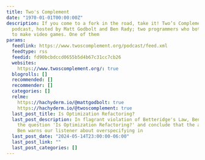 ```yaml
---
title: Two's Complement
date: "1970-01-01T00:00:00Z"
description: If you come to a fork in the road, take it! Two’s Complement is a programming
  podcast, hosted by Matt Godbolt and Ben Rady; two programmers who both grew up wanting
  to make video games. One of them
params:
  feedlink: https://www.twoscomplement.org/podcast/feed.xml
  feedtype: rss
  feedid: fd90bcbdccd0655b5d4b67c31cc7cb26
  websites:
    https://www.twoscomplement.org/: true
  blogrolls: []
  recommended: []
  recommender: []
  categories: []
  relme:
    https://hachyderm.io/@mattgodbolt: true
    https://hachyderm.io/@twoscomplement: true
  last_post_title: Is Optimization Refactoring?
  last_post_description: In flagrant violation of Betteridge's Law, Ben and Matt consider
    the question 'Is Optimization Refactoring?' and conclude that the answer is 'probably'.
    Ben warns our listener about overspecifying in
  last_post_date: "2024-05-14T23:00:00-06:00"
  last_post_link: ""
  last_post_categories: []
---
```

